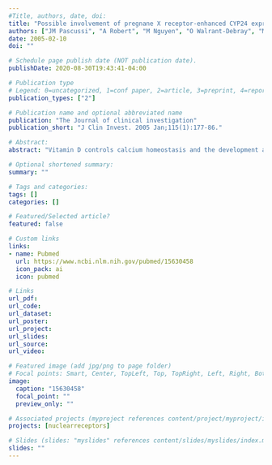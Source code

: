 ```yaml
---
#Title, authors, date, doi:
title: "Possible involvement of pregnane X receptor-enhanced CYP24 expression in drug-induced osteomalacia."
authors: ["JM Pascussi", "A Robert", "M Nguyen", "O Walrant-Debray", "M Garabedian", "P Martin", "T Pineau", "J Saric", "F Navarro", "P Maurel", "MJ Vilarem"]
date: 2005-02-10
doi: ""

# Schedule page publish date (NOT publication date).
publishDate: 2020-08-30T19:43:41-04:00

# Publication type
# Legend: 0=uncategorized, 1=conf paper, 2=article, 3=preprint, 4=report, 5=book, 6=book chapter, 7=thesis, 8=patent
publication_types: ["2"]

# Publication name and optional abbreviated name
publication: "The Journal of clinical investigation"
publication_short: "J Clin Invest. 2005 Jan;115(1):177-86."

# Abstract:
abstract: "Vitamin D controls calcium homeostasis and the development and maintenance of bones through vitamin D receptor activation. Prolonged therapy with rifampicin or phenobarbital has been shown to cause vitamin D deficiency or osteomalacia, particularly in patients with marginal vitamin D stores. However, the molecular mechanism of this process is unknown. Here we show that these drugs lead to the upregulation of 25-hydroxyvitamin D(3)-24-hydroxylase (CYP24) gene expression through the activation of the nuclear receptor pregnane X receptor (PXR; NR1I2). CYP24 is a mitochondrial enzyme responsible for inactivating vitamin D metabolites. CYP24 mRNA is upregulated in vivo in mice by pregnenolone 16alpha-carbonitrile and dexamethasone, 2 murine PXR agonists, and in vitro in human hepatocytes by rifampicin and hyperforin, 2 human PXR agonists. Moreover, rifampicin increased 24-hydroxylase activity in these cells, while, in vivo in mice, pregnenolone 16alpha-carbonitrile increased the plasma concentration of 24,25-dihydroxyvitamin D(3). Transfection of PXR in human embryonic kidney cells resulted in rifampicin-mediated induction of CYP24 mRNA. Analysis of the human CYP24 promoter showed that PXR transactivates the sequence between -326 and -142. We demonstrated that PXR binds to and transactivates the 2 proximal vitamin D-responsive elements of the human CYP24 promoter. These data suggest that xenobiotics and drugs can modulate CYP24 gene expression and alter vitamin D(3) hormonal activity and calcium homeostasis through the activation of PXR."

# Optional shortened summary:
summary: ""

# Tags and categories:
tags: []
categories: []

# Featured/Selected article?
featured: false

# Custom links
links:
- name: Pubmed
  url: https://www.ncbi.nlm.nih.gov/pubmed/15630458
  icon_pack: ai
  icon: pubmed

# Links
url_pdf:
url_code:
url_dataset:
url_poster:
url_project:
url_slides:
url_source:
url_video:

# Featured image (add jpg/png to page folder)
# Focal points: Smart, Center, TopLeft, Top, TopRight, Left, Right, BottomLeft, Bottom, BottomRight
image: 
  caption: "15630458"
  focal_point: ""
  preview_only: ""

# Associated projects (myproject references content/project/myproject/index.md)
projects: [nuclearreceptors]

# Slides (slides: "myslides" references content/slides/myslides/index.md)
slides: ""
---
```

